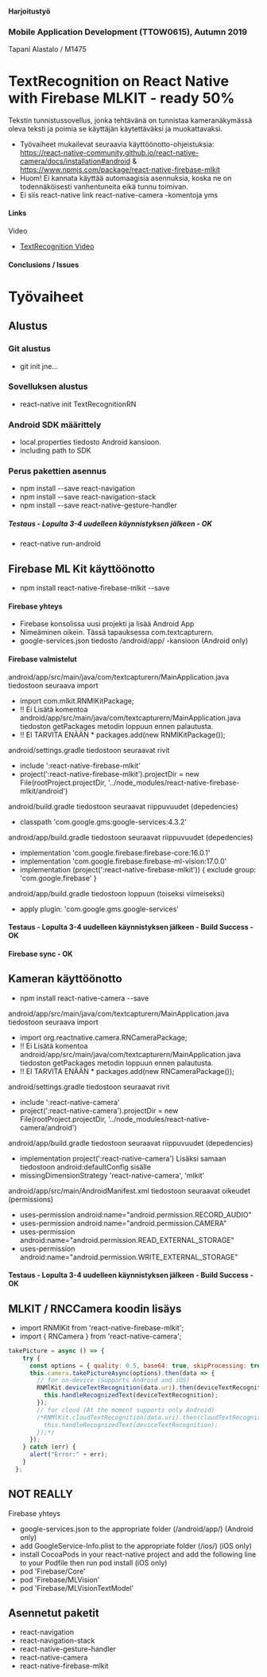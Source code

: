 #### Harjoitustyö
### Mobile Application Development (TTOW0615), Autumn 2019
Tapani Alastalo / M1475


# TextRecognition on React Native with Firebase MLKIT - ready 50%
Tekstin tunnistussovellus, jonka tehtävänä on tunnistaa kameranäkymässä oleva teksti ja poimia se käyttäjän käytettäväksi ja muokattavaksi. 

* Työvaiheet mukailevat seuraavia käyttöönotto-ohjeistuksia: https://react-native-community.github.io/react-native-camera/docs/installation#android & https://www.npmjs.com/package/react-native-firebase-mlkit
* Huom! Ei kannata käyttää automaagisia asennuksia, koska ne on todennäköisesti vanhentuneita eikä tunnu toimivan.
* Ei siis react-native link react-native-camera -komentoja yms
#### Links
Video
* [TextRecognition Video](videos/....mp4)
#### Conclusions / Issues

# Työvaiheet
## Alustus
### Git alustus
* git init jne...
### Sovelluksen alustus
* react-native init TextRecognitionRN
### Android SDK määrittely
* local.properties tiedosto Android kansioon.
* including path to SDK
### Perus pakettien asennus
* npm install --save react-navigation
* npm install --save react-navigation-stack
* npm install --save react-native-gesture-handler
##### Testaus - Lopulta 3-4 uudelleen käynnistyksen jälkeen - OK
* react-native run-android

## Firebase ML Kit käyttöönotto
* npm install react-native-firebase-mlkit --save

#### Firebase yhteys
* Firebase konsolissa uusi projekti ja lisää Android App
* Nimeäminen oikein. Tässä tapauksessa com.textcapturern.
* google-services.json tiedosto /android/app/ -kansioon (Android only)

#### Firebase valmistelut
android/app/src/main/java/com/textcapturern/MainApplication.java tiedostoon seuraava import
* import com.mlkit.RNMlKitPackage;
* !! Ei Lisätä komentoa android/app/src/main/java/com/textcapturern/MainApplication.java tiedoston getPackages metodin loppuun ennen palautusta.
* !! EI TARVITA ENÄÄN * packages.add(new RNMlKitPackage());

android/settings.gradle tiedostoon seuraavat rivit
* include ':react-native-firebase-mlkit'
* project(':react-native-firebase-mlkit').projectDir = new File(rootProject.projectDir, '../node_modules/react-native-firebase-mlkit/android')

android/build.gradle tiedostoon seuraavat riippuvuudet (depedencies)
* classpath 'com.google.gms:google-services:4.3.2'

android/app/build.gradle tiedostoon seuraavat riippuvuudet (depedencies)
* implementation 'com.google.firebase:firebase-core:16.0.1'
* implementation 'com.google.firebase:firebase-ml-vision:17.0.0'
* implementation (project(':react-native-firebase-mlkit')) { exclude group: 'com.google.firebase' }

android/app/build.gradle tiedostoon loppuun (toiseksi viimeiseksi)
* apply plugin: 'com.google.gms.google-services'

#### Testaus - Lopulta 3-4 uudelleen käynnistyksen jälkeen - Build Success - OK
#### Firebase sync - OK

## Kameran käyttöönotto
* npm install react-native-camera --save

android/app/src/main/java/com/textcapturern/MainApplication.java tiedostoon seuraava import
* import org.reactnative.camera.RNCameraPackage;
* !! Ei Lisätä komentoa android/app/src/main/java/com/textcapturern/MainApplication.java tiedoston getPackages metodin loppuun ennen palautusta.
* !! EI TARVITA ENÄÄN * packages.add(new RNCameraPackage());

android/settings.gradle tiedostoon seuraavat rivit
* include ':react-native-camera'
* project(':react-native-camera').projectDir = new File(rootProject.projectDir, '../node_modules/react-native-camera/android')

android/app/build.gradle tiedostoon seuraavat riippuvuudet (depedencies)
* implementation project(':react-native-camera')
Lisäksi samaan tiedostoon android:defaultConfig sisälle
* missingDimensionStrategy 'react-native-camera', 'mlkit'

android/app/src/main/AndroidManifest.xml tiedostoon seuraavat oikeudet (permissions)
* uses-permission android:name="android.permission.RECORD_AUDIO"
* uses-permission android:name="android.permission.CAMERA"
* uses-permission android:name="android.permission.READ_EXTERNAL_STORAGE"
* uses-permission android:name="android.permission.WRITE_EXTERNAL_STORAGE"

#### Testaus - Lopulta 3-4 uudelleen käynnistyksen jälkeen - Build Success - OK


## MLKIT / RNCCamera koodin lisäys
* import RNMlKit from 'react-native-firebase-mlkit';
* import { RNCamera } from 'react-native-camera';

```Javascript
takePicture = async () => {
    try {
      const options = { quality: 0.5, base64: true, skipProcessing: true, forceUpOrientation: true };
      this.camera.takePictureAsync(options).then(data => {
        // for on-device (Supports Android and iOS)
        RNMlKit.deviceTextRecognition(data.uri).then(deviceTextRecognition => {
          this.handleRecognizedText(deviceTextRecognition);          
        });
        // for cloud (At the moment supports only Android)
        /*RNMlKit.cloudTextRecognition(data.uri).then(cloudTextRecognition => {
          this.handleRecognizedText(deviceTextRecognition);
        });*/
      });
    } catch (err) {
      alert("Error:" + err);
    }
  };
```


## NOT REALLY

Firebase yhteys
* google-services.json to the appropriate folder (/android/app/) (Android only)
* add GoogleService-Info.plist to the appropriate folder (/ios/) (iOS only)
* install CocoaPods in your react-native project and add the following line to your Podfile then run pod install (iOS only)
* pod 'Firebase/Core'
* pod 'Firebase/MLVision'
* pod 'Firebase/MLVisionTextModel'


## Asennetut paketit
* react-navigation
* react-navigation-stack
* react-native-gesture-handler
* react-native-camera
* react-native-firebase-mlkit
